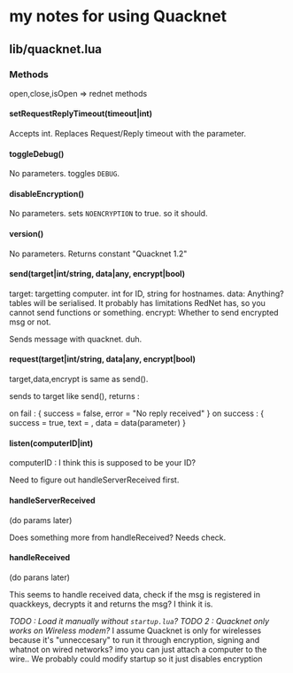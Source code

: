 # my notes for using Quacknet

## lib/quacknet.lua

### Methods

open,close,isOpen => rednet methods

#### setRequestReplyTimeout(timeout|int)
Accepts int.
Replaces Request/Reply timeout with the parameter.

#### toggleDebug()
No parameters.
toggles `DEBUG`.

#### disableEncryption()
No parameters.
sets `NOENCRYPTION` to true. so it should.

#### version()
No parameters.
Returns constant "Quacknet 1.2"

#### send(target|int/string, data|any, encrypt|bool)
target: targetting computer. int for ID, string for hostnames.
data: Anything? tables will be serialised. It probably has limitations RedNet has, so you cannot send functions or something.
encrypt: Whether to send encrypted msg or not.

Sends message with quacknet. duh.

#### request(target|int/string, data|any, encrypt|bool)
target,data,encrypt is same as send().

sends to target like send(), returns :

on fail : { success = false, error = "No reply received" }
on success : { success = true, text = <Reply from otherside>, data = data(parameter) }

#### listen(computerID|int)
computerID : I think this is supposed to be your ID? 

Need to figure out handleServerReceived first.

#### handleServerReceived
(do params later)

Does something more from handleReceived? Needs check.

#### handleReceived
(do parans later)

This seems to handle received data, check if the msg is registered in quackkeys, decrypts it and returns the msg? I think it is.


*TODO : Load it manually without `startup.lua`?*
*TODO 2 : Quacknet only works on Wireless modem?*
I assume Quacknet is only for wirelesses 
because it's "unneccesary" to run it through encryption, signing and whatnot
on wired networks? imo you can just attach a computer to the wire..
We probably could modify startup so it just disables encryption

